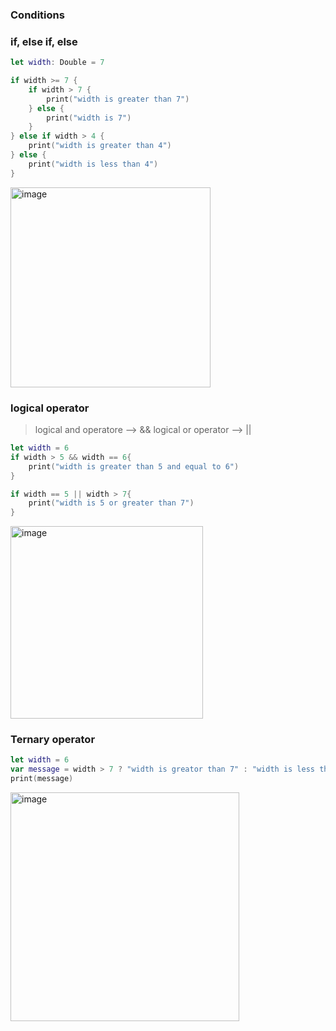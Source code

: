 ### **Conditions**

### if, else if, else

```swift
let width: Double = 7

if width >= 7 {
    if width > 7 {
        print("width is greater than 7")
    } else {
        print("width is 7")
    }
} else if width > 4 {
    print("width is greater than 4")
} else {
    print("width is less than 4")
}

```
<img width="320" alt="image" src="https://github.com/GirishCodeAlchemy/alchemy-2024-SWIFT/assets/143807663/04445149-eb01-4636-acb0-651d3ab45d61">


### logical operator

> logical and operatore --> &&
> logical or operator --> ||

```swift
let width = 6
if width > 5 && width == 6{
    print("width is greater than 5 and equal to 6")
}

if width == 5 || width > 7{
    print("width is 5 or greater than 7")
}
```
<img width="308" alt="image" src="https://github.com/GirishCodeAlchemy/alchemy-2024-SWIFT/assets/143807663/e9015881-0a06-4baa-a5a4-3d0f9cb34906">


### Ternary operator

```swift
let width = 6
var message = width > 7 ? "width is greator than 7" : "width is less than 7"
print(message)
```
<img width="366" alt="image" src="https://github.com/GirishCodeAlchemy/alchemy-2024-SWIFT/assets/143807663/85f3b4bf-01a8-4440-be85-30ea954d2e3f">
